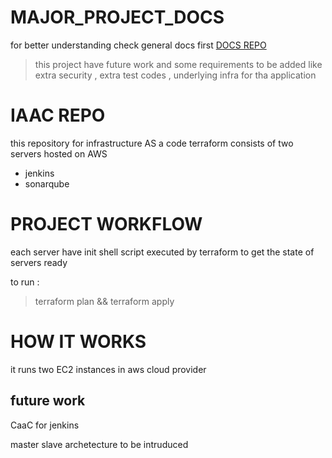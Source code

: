 # MAJOR_PROJECT_DOCS
for better understanding check general docs first [DOCS REPO](https://github.com/Waddah-Ahmad/MAJOR_PROJECT_DOCS.git "repo home")
> this project have future work and some requirements to be added like extra security , extra test codes , underlying infra for tha application

# IAAC REPO
this repository for infrastructure AS a code terraform consists of two servers hosted on AWS
* jenkins
* sonarqube


# PROJECT WORKFLOW
each server have init shell script executed by terraform to get the state of servers ready

to run :
> terraform plan && terraform apply

# HOW IT WORKS
it runs two EC2 instances in aws cloud provider



## future work
CaaC for jenkins

master slave archetecture to be intruduced
